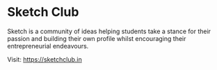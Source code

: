 # Sketch Club 

Sketch is a community of ideas helping students take a stance for their passion and building their own profile whilst encouraging their entrepreneurial endeavours.

Visit: https://sketchclub.in 
